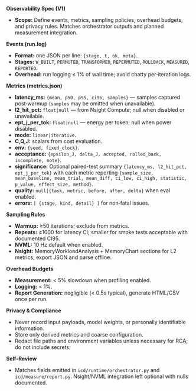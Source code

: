 **Observability Spec (V1)**

- **Scope:** Define events, metrics, sampling policies, overhead budgets, and privacy rules. Matches orchestrator outputs and planned measurement integration.

**Events (run.log)**
- **Format:** one JSON per line: `{stage, t, ok, meta}`.
- **Stages:** `W_BUILT`, `PERMUTED`, `TRANSFORMED`, `REPERMUTED`, `ROLLBACK`, `MEASURED`, `REPORTED`.
- **Overhead:** run logging ≤ 1% of wall time; avoid chatty per‑iteration logs.

**Metrics (metrics.json)**
- **latency_ms:** `{mean, p50, p95, ci95, samples}` — samples captured post‑warmup (`samples` may be omitted when unavailable).
- **l2_hit_pct:** `float|null` — from Nsight Compute; null when disabled or unavailable.
- **ept_j_per_tok:** `float|null` — energy per token; null when power disabled.
- **mode:** `linear|iterative`.
- **C,Q,J:** scalars from cost evaluation.
- **env:** `{seed, fixed_clock}`.
- **acceptance:** `{epsilon_J, delta_J, accepted, rolled_back, incomplete, note}`.
- **significance:** Optional paired-test summary `{latency_ms, l2_hit_pct, ept_j_per_tok}` with each metric reporting `{sample_size, mean_baseline, mean_trial, mean_diff, ci_low, ci_high, statistic, p_value, effect_size, method}`.
- **quality:** `null|{task, metric, before, after, delta}` when eval enabled.
- **errors:** `[ {stage, kind, detail} ]` for non‑fatal issues.

**Sampling Rules**
- **Warmup:** ≥50 iterations; exclude from metrics.
- **Repeats:** ≥1000 for latency CI; smaller for smoke tests acceptable with documented CI95.
- **NVML:** 10 Hz default when enabled.
- **Nsight:** MemoryWorkloadAnalysis + MemoryChart sections for L2 metrics; export JSON and parse offline.

**Overhead Budgets**
- **Measurement:** < 5% slowdown when profiling enabled.
- **Logging:** < 1%.
- **Report Generation:** negligible (< 0.5s typical), generate HTML/CSV once per run.

**Privacy & Compliance**
- Never record input payloads, model weights, or personally identifiable information.
- Store only derived metrics and coarse configuration.
- Redact file paths and environment variables unless necessary for RCA; do not include secrets.

**Self‑Review**
- Matches fields emitted in `icd/runtime/orchestrator.py` and `icd/measure/report.py`. Nsight/NVML integration left optional with nulls documented.

